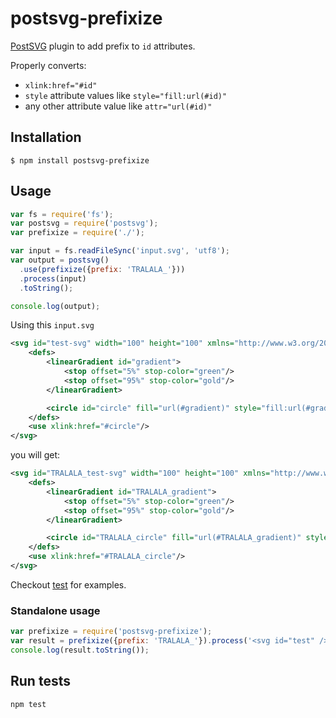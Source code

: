 # postsvg-prefixize

[PostSVG](https://github.com/kisenka/postsvg) plugin to add prefix to `id` attributes.

Properly converts:

- `xlink:href="#id"`
- `style` attribute values like `style="fill:url(#id)"`
- any other attribute value like `attr="url(#id)"`

## Installation

```
$ npm install postsvg-prefixize
```

## Usage

```js
var fs = require('fs');
var postsvg = require('postsvg');
var prefixize = require('./');

var input = fs.readFileSync('input.svg', 'utf8');
var output = postsvg()
  .use(prefixize({prefix: 'TRALALA_'}))
  .process(input)
  .toString();

console.log(output);
```

Using this `input.svg`

```svg
<svg id="test-svg" width="100" height="100" xmlns="http://www.w3.org/2000/svg" xmlns:xlink="http://www.w3.org/1999/xlink">
    <defs>
        <linearGradient id="gradient">
            <stop offset="5%" stop-color="green"/>
            <stop offset="95%" stop-color="gold"/>
        </linearGradient>

        <circle id="circle" fill="url(#gradient)" style="fill:url(#gradient)" cx="50" cy="50" r="50"/>
    </defs>
    <use xlink:href="#circle"/>
</svg>
```

you will get:

```svg
<svg id="TRALALA_test-svg" width="100" height="100" xmlns="http://www.w3.org/2000/svg" xmlns:xlink="http://www.w3.org/1999/xlink">
    <defs>
        <linearGradient id="TRALALA_gradient">
            <stop offset="5%" stop-color="green"/>
            <stop offset="95%" stop-color="gold"/>
        </linearGradient>

        <circle id="TRALALA_circle" fill="url(#TRALALA_gradient)" style="fill:url(#TRALALA_gradient)" cx="50" cy="50" r="50"/>
    </defs>
    <use xlink:href="#TRALALA_circle"/>
</svg>
```

Checkout [test](test/prefixize.test.js#L8) for examples.

### Standalone usage

```js
var prefixize = require('postsvg-prefixize');
var result = prefixize({prefix: 'TRALALA_'}).process('<svg id="test" />');
console.log(result.toString());
```

## Run tests

```
npm test
```